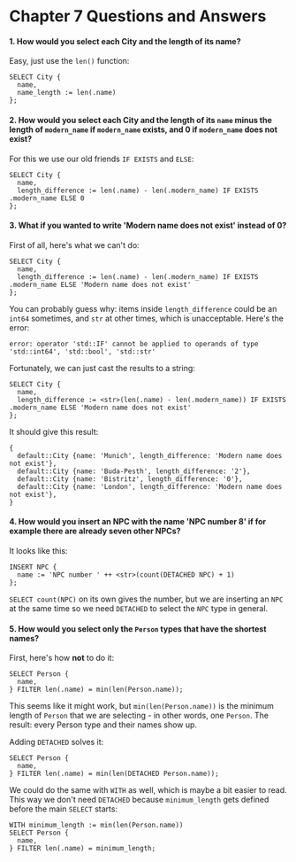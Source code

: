 # Chapter 7 Questions and Answers

#### 1. How would you select each City and the length of its name?

Easy, just use the `len()` function:

```edgeql
SELECT City {
  name,
  name_length := len(.name)
};
```

#### 2. How would you select each City and the length of its `name` minus the length of `modern_name` if `modern_name` exists, and 0 if `modern_name` does not exist?

For this we use our old friends `IF EXISTS` and `ELSE`:

```edgeql
SELECT City {
  name,
  length_difference := len(.name) - len(.modern_name) IF EXISTS .modern_name ELSE 0
};
```

#### 3. What if you wanted to write 'Modern name does not exist' instead of 0?

First of all, here's what we can't do:

```edgeql
SELECT City {
  name,
  length_difference := len(.name) - len(.modern_name) IF EXISTS .modern_name ELSE 'Modern name does not exist'
};
```

You can probably guess why: items inside `length_difference` could be an `int64` sometimes, and `str` at other times, which is unacceptable. Here's the error:

```
error: operator 'std::IF' cannot be applied to operands of type 'std::int64', 'std::bool', 'std::str'
```

Fortunately, we can just cast the results to a string:

```edgeql
SELECT City {
  name,
  length_difference := <str>(len(.name) - len(.modern_name)) IF EXISTS .modern_name ELSE 'Modern name does not exist'
};
```

It should give this result:

```
{
  default::City {name: 'Munich', length_difference: 'Modern name does not exist'},
  default::City {name: 'Buda-Pesth', length_difference: '2'},
  default::City {name: 'Bistritz', length_difference: '0'},
  default::City {name: 'London', length_difference: 'Modern name does not exist'},
}
```

#### 4. How would you insert an NPC with the name 'NPC number 8' if for example there are already seven other NPCs?

It looks like this:

```edgeql
INSERT NPC {
  name := 'NPC number ' ++ <str>(count(DETACHED NPC) + 1)
};
```

`SELECT count(NPC)` on its own gives the number, but we are inserting an `NPC` at the same time so we need `DETACHED` to select the `NPC` type in general.

#### 5. How would you select only the `Person` types that have the shortest names?

First, here's how **not** to do it:

```edgeql
SELECT Person {
  name,
} FILTER len(.name) = min(len(Person.name));
```

This seems like it might work, but `min(len(Person.name))` is the minimum length of `Person` that we are selecting - in other words, one `Person`. The result: every Person type and their names show up.

Adding `DETACHED` solves it:

```edgeql
SELECT Person {
  name,
} FILTER len(.name) = min(len(DETACHED Person.name));
```

We could do the same with `WITH` as well, which is maybe a bit easier to read. This way we don't need `DETACHED` because `minimum_length` gets defined before the main `SELECT` starts:

```edgeql
WITH minimum_length := min(len(Person.name))
SELECT Person {
  name,
} FILTER len(.name) = minimum_length;
```
